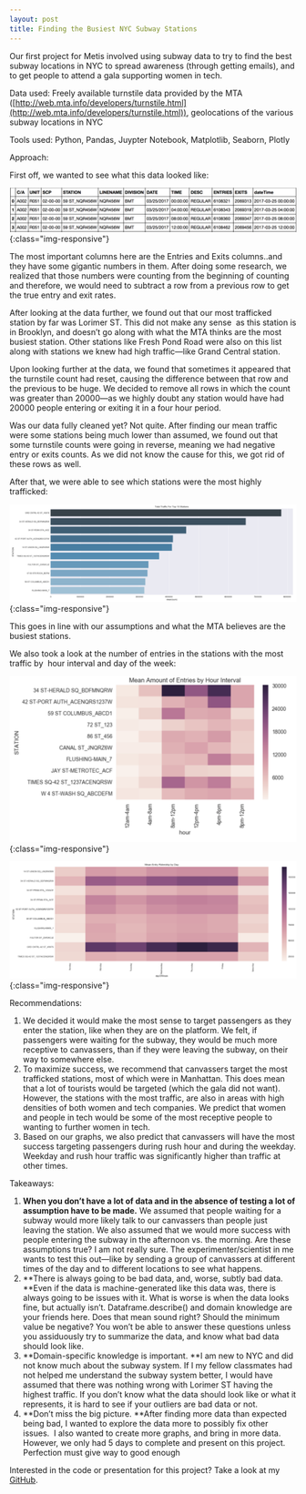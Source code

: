 ```yaml
---
layout: post
title: Finding the Busiest NYC Subway Stations
---
```


Our first project for Metis involved using subway data to try to find the best subway locations in NYC to spread awareness (through getting emails), and to get people to attend a gala supporting women in tech.

Data used: Freely available turnstile data provided by the MTA ([http://web.mta.info/developers/turnstile.html](http://web.mta.info/developers/turnstile.html)), geolocations of the various subway locations in NYC

Tools used: Python, Pandas, Juypter Notebook, Matplotlib, Seaborn, Plotly 

Approach:

First off, we wanted to see what this data looked like:

![Data head](https://github.com/adbeyer23/adbeyer23.github.io/blob/master/images/DataScreenshot_project1.png?raw=true){:class="img-responsive"}


The most important columns here are the Entries and Exits columns..and they have some gigantic numbers in them. After doing some research, we realized that those numbers were counting from the beginning of counting and therefore, we would need to subtract a row from a previous row to get the true entry and exit rates.

After looking at the data further, we found out that our most trafficked station by far was Lorimer ST. This did not make any sense  as this station is in Brooklyn, and doesn’t go along with what the MTA thinks are the most busiest station. Other stations like Fresh Pond Road were also on this list along with stations we knew had high traffic—like Grand Central station.

Upon looking further at the data, we found that sometimes it appeared that the turnstile count had reset, causing the difference between that row and the previous to be huge. We decided to remove all rows in which the count was greater than 20000—as we highly doubt any station would have had 20000 people entering or exiting it in a four hour period.

Was our data fully cleaned yet? Not quite. After finding our mean traffic were some stations being much lower than assumed, we found out that some turnstile counts were going in reverse, meaning we had negative entry or exits counts. As we did not know the cause for this, we got rid of these rows as well.

After that, we were able to see which stations were the most highly trafficked:

![top10](https://github.com/adbeyer23/adbeyer23.github.io/blob/master/images/TotalTraffic_project1.png?raw=true){:class="img-responsive"}


This goes in line with our assumptions and what the MTA believes are the busiest stations.

We also took a look at the number of entries in the stations with the most traffic by  hour interval and day of the week:

![By Hour](https://github.com/adbeyer23/adbeyer23.github.io/blob/master/images/By%20Hour.Project1.png?raw=true){:class="img-responsive"}

![By Day](https://github.com/adbeyer23/adbeyer23.github.io/blob/master/images/Byday_fixed.png?raw=true){:class="img-responsive"}


Recommendations:

1. We decided it would make the most sense to target passengers as they enter the station, like when they are on the platform. We felt, if passengers were waiting for the subway, they would be much more receptive to canvassers, than if they were leaving the subway, on their way to somewhere else. 
2. To maximize success, we recommend that canvassers target the most trafficked stations, most of which were in Manhattan. This does mean that a lot of tourists would be targeted (which the gala did not want). However, the stations with the most traffic, are also in areas with high densities of both women and tech companies. We predict that women and people in tech would be some of the most receptive people to wanting to further women in tech.
3. Based on our graphs, we also predict that canvassers will have the most success targeting passengers during rush hour and during the weekday. Weekday and rush hour traffic was significantly higher than traffic at other times. 

Takeaways:

1. **When you don’t have a lot of data and in the absence of testing a lot of assumption have to be made.** We assumed that people waiting for a subway would more likely talk to our canvassers than people just leaving the station. We also assumed that we would more success with people entering the subway in the afternoon vs. the morning. Are these assumptions true? I am not really sure. The experimenter/scientist in me wants to test this out—like by sending a group of canvassers at different times of the day and to different locations to see what happens.
2. **There is always going to be bad data, and, worse, subtly bad data. **Even if the data is machine-generated like this data was, there is always going to be issues with it. What is worse is when the data looks fine, but actually isn’t. Dataframe.describe() and domain knowledge are your friends here. Does that mean sound right? Should the minimum value be negative? You won’t be able to answer these questions unless you assiduously try to summarize the data, and know what bad data should look like.
3. **Domain-specific knowledge is important. **I am new to NYC and did not know much about the subway system. If I my fellow classmates had not helped me understand the subway system better, I would have assumed that there was nothing wrong with Lorimer ST having the highest traffic. If you don’t know what the data should look like or what it represents, it is hard to see if your outliers are bad data or not.
4. **Don’t miss the big picture. **After finding more data than expected being bad, I wanted to explore the data more to possibly fix other issues.  I also wanted to create more graphs, and bring in more data. However, we only had 5 days to complete and present on this project. Perfection must give way to good enough

Interested in the code or presentation for this project? Take a look at my [GitHub](https://github.com/adbeyer23/MTA-Analysis-Project).
